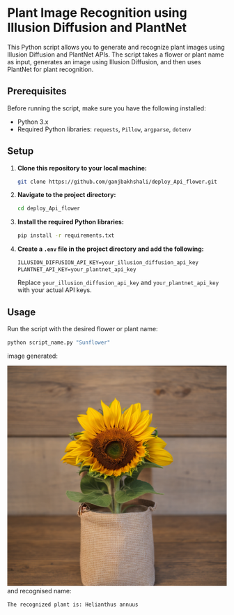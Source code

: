 # Plant Image Recognition using Illusion Diffusion and PlantNet

This Python script allows you to generate and recognize plant images using Illusion Diffusion and PlantNet APIs. The script takes a flower or plant name as input, generates an image using Illusion Diffusion, and then uses PlantNet for plant recognition.

## Prerequisites

Before running the script, make sure you have the following installed:

- Python 3.x
- Required Python libraries: `requests`, `Pillow`, `argparse`, `dotenv`

## Setup

1. **Clone this repository to your local machine:**

    ```bash
    git clone https://github.com/ganjbakhshali/deploy_Api_flower.git
    ```

2. **Navigate to the project directory:**

    ```bash
    cd deploy_Api_flower
    ```

3. **Install the required Python libraries:**

    ```bash
    pip install -r requirements.txt
    ```

4. **Create a `.env` file in the project directory and add the following:**

    ```env
    ILLUSION_DIFFUSION_API_KEY=your_illusion_diffusion_api_key
    PLANTNET_API_KEY=your_plantnet_api_key
    ```

    Replace `your_illusion_diffusion_api_key` and `your_plantnet_api_key` with your actual API keys.

## Usage

Run the script with the desired flower or plant name:

```bash
python script_name.py "Sunflower"
```

image generated:

![image info](91758cec-a911-492d-8179-20608da17942.png)
and recognised name:

```
The recognized plant is: Helianthus annuus
```
